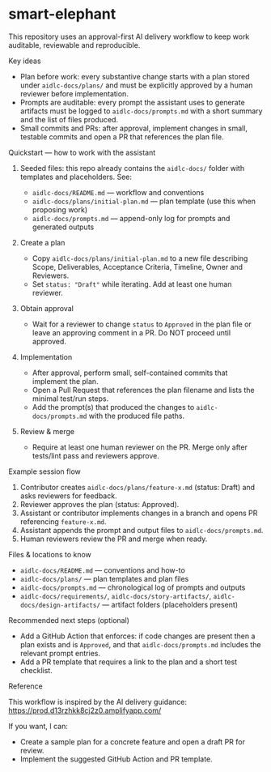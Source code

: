 # smart-elephant

This repository uses an approval-first AI delivery workflow to keep work auditable, reviewable and reproducible.

Key ideas

- Plan before work: every substantive change starts with a plan stored under `aidlc-docs/plans/` and must be explicitly approved by a human reviewer before implementation.
- Prompts are auditable: every prompt the assistant uses to generate artifacts must be logged to `aidlc-docs/prompts.md` with a short summary and the list of files produced.
- Small commits and PRs: after approval, implement changes in small, testable commits and open a PR that references the plan file.

Quickstart — how to work with the assistant

1. Seeded files: this repo already contains the `aidlc-docs/` folder with templates and placeholders. See:
	- `aidlc-docs/README.md` — workflow and conventions
	- `aidlc-docs/plans/initial-plan.md` — plan template (use this when proposing work)
	- `aidlc-docs/prompts.md` — append-only log for prompts and generated outputs

2. Create a plan
	- Copy `aidlc-docs/plans/initial-plan.md` to a new file describing Scope, Deliverables, Acceptance Criteria, Timeline, Owner and Reviewers.
	- Set `status: "Draft"` while iterating. Add at least one human reviewer.

3. Obtain approval
	- Wait for a reviewer to change `status` to `Approved` in the plan file or leave an approving comment in a PR. Do NOT proceed until approved.

4. Implementation
	- After approval, perform small, self-contained commits that implement the plan.
	- Open a Pull Request that references the plan filename and lists the minimal test/run steps.
	- Add the prompt(s) that produced the changes to `aidlc-docs/prompts.md` with the produced file paths.

5. Review & merge
	- Require at least one human reviewer on the PR. Merge only after tests/lint pass and reviewers approve.

Example session flow

1. Contributor creates `aidlc-docs/plans/feature-x.md` (status: Draft) and asks reviewers for feedback.
2. Reviewer approves the plan (status: Approved).
3. Assistant or contributor implements changes in a branch and opens PR referencing `feature-x.md`.
4. Assistant appends the prompt and output files to `aidlc-docs/prompts.md`.
5. Human reviewers review the PR and merge when ready.

Files & locations to know

- `aidlc-docs/README.md` — conventions and how-to
- `aidlc-docs/plans/` — plan templates and plan files
- `aidlc-docs/prompts.md` — chronological log of prompts and outputs
- `aidlc-docs/requirements/`, `aidlc-docs/story-artifacts/`, `aidlc-docs/design-artifacts/` — artifact folders (placeholders present)

Recommended next steps (optional)

- Add a GitHub Action that enforces: if code changes are present then a plan exists and is `Approved`, and that `aidlc-docs/prompts.md` includes the relevant prompt entries.
- Add a PR template that requires a link to the plan and a short test checklist.

Reference

This workflow is inspired by the AI delivery guidance: https://prod.d13rzhkk8cj2z0.amplifyapp.com/

If you want, I can:
- Create a sample plan for a concrete feature and open a draft PR for review.
- Implement the suggested GitHub Action and PR template.
